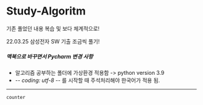 # Study-Algoritm
기존 풀었던 내용 복습 및 보다 체계적으로!

22.03.25 삼성전자 SW 기출 조금씩 풀기!


##### 맥북으로 바꾸면서 Pycharm 변경 사항
* 알고리즘 공부하는 폴더에 가상환경 적용함  -> python version 3.9
* -*- coding: utf-8 -*- 를 시작할 때 주석처리해야 한국어가 적용 됨.

---
`counter`
